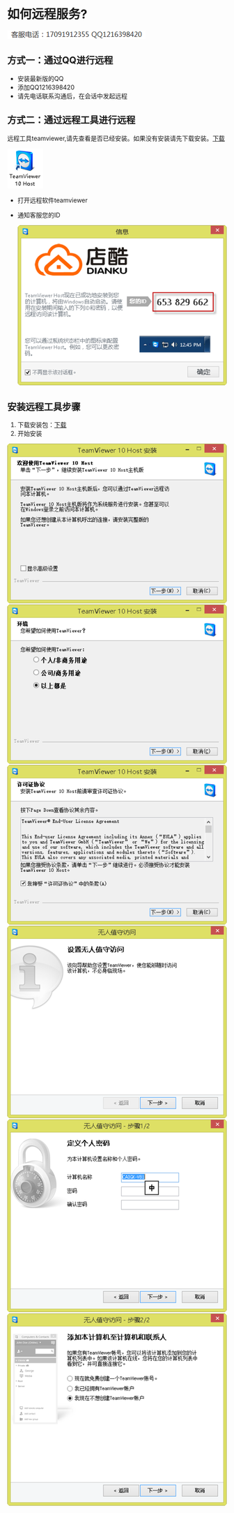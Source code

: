 # 如何远程服务?

![联系](assets/dianhua.png)

## 方式一：通过QQ进行远程

* 安装最新版的QQ
* 添加QQ1216398420
* 请先电话联系沟通后，在会话中发起远程

## 方式二：通过远程工具进行远程

远程工具teamviewer,请先查看是否已经安装。如果没有安装请先下载安装。[下载](ref://assets/TeamViewer_Host_Setup.zip)

![图标](如何远程服务/teamviewer/teamviewerDesktopIcon.png)

* 打开远程软件teamviewer
* 通知客服您的ID

  ![id](如何远程服务/teamviewer/run01.png)

## 安装远程工具步骤

1. 下载安装包：[下载](ref://assets/TeamViewer_Host_Setup.zip)
2. 开始安装

  ![图标](如何远程服务/teamviewer/setup01.png)
  ![图标](如何远程服务/teamviewer/setup02.png)
  ![图标](如何远程服务/teamviewer/setup03.png)
  ![图标](如何远程服务/teamviewer/start01.png)
  ![图标](如何远程服务/teamviewer/start02.png)
  ![图标](如何远程服务/teamviewer/start03.png)
